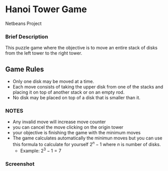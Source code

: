 # Hanoi Tower Game
Netbeans Project

### Brief Description

This puzzle game where the objective is to move an entire stack of disks from the left tower to the right tower.
## Game Rules

* Only one disk may be moved at a time.
* Each move consists of taking the upper disk from one of the stacks and placing it on top of another stack or on an empty rod.
* No disk may be placed on top of a disk that is smaller than it.
  <br>
### NOTES
* Any invalid move will increase move counter
* you can cancel the move clicking on the origin tower
* your objective is finishing the game with the minimum moves
* The game calculates automatically the minimun moves but you can use this formula to calculate for yourself $2^n − 1$ where $n$ is number of disks.
  - Example: $2^3-1=7$

### Screenshot
